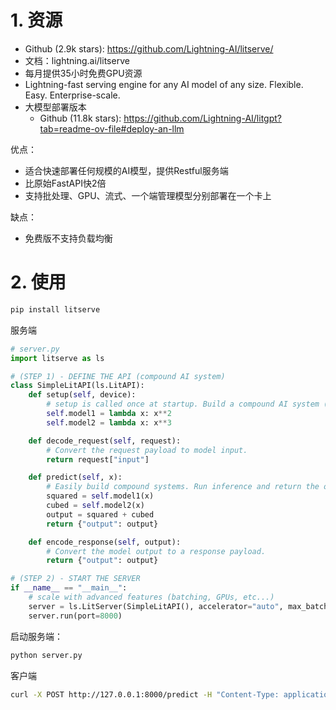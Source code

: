 # 1. 资源

- Github (2.9k stars): https://github.com/Lightning-AI/litserve/
- 文档：lightning.ai/litserve
- 每月提供35小时免费GPU资源
- Lightning-fast serving engine for any AI model of any size. Flexible. Easy. Enterprise-scale.
- 大模型部署版本
  - Github (11.8k stars): https://github.com/Lightning-AI/litgpt?tab=readme-ov-file#deploy-an-llm

优点：
- 适合快速部署任何规模的AI模型，提供Restful服务端
- 比原始FastAPI快2倍
- 支持批处理、GPU、流式、一个端管理模型分别部署在一个卡上

缺点：
- 免费版不支持负载均衡

# 2. 使用

```bash
pip install litserve
```

服务端

```python
# server.py
import litserve as ls

# (STEP 1) - DEFINE THE API (compound AI system)
class SimpleLitAPI(ls.LitAPI):
    def setup(self, device):
        # setup is called once at startup. Build a compound AI system (1+ models), connect DBs, load data, etc...
        self.model1 = lambda x: x**2
        self.model2 = lambda x: x**3

    def decode_request(self, request):
        # Convert the request payload to model input.
        return request["input"] 

    def predict(self, x):
        # Easily build compound systems. Run inference and return the output.
        squared = self.model1(x)
        cubed = self.model2(x)
        output = squared + cubed
        return {"output": output}

    def encode_response(self, output):
        # Convert the model output to a response payload.
        return {"output": output} 

# (STEP 2) - START THE SERVER
if __name__ == "__main__":
    # scale with advanced features (batching, GPUs, etc...)
    server = ls.LitServer(SimpleLitAPI(), accelerator="auto", max_batch_size=1)
    server.run(port=8000)
```

启动服务端：

```bash
python server.py
```

客户端

```bash
curl -X POST http://127.0.0.1:8000/predict -H "Content-Type: application/json" -d '{"input": 4.0}'
```

